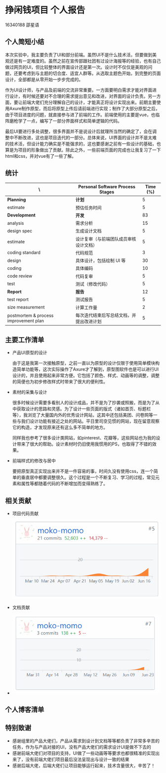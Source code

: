 # 挣闲钱项目 个人报告

16340188 邵星语

## 个人简短小结

​	本次实验中，我主要负责了UI和部分前端。虽然UI不是什么技术活，但要做到美观还是有一定难度的。虽然之前在宣传部跟社团有过设计海报等的经验，也有自己做过网页的UI，但比较整体的界面设计还是第一次。设计时不仅仅是美观的问题，还要考虑到与主题的切合度、适宜人群等。从选取主题色开始，到完整的页面设计，全部都是从零开始一步步完成的。

​	作为UI设计师，与产品及前端的交流非常重要。一方面要明白需求才能对界面进行设计，有时候还要对不合理的需求提出意见和改进，对界面的设计负责。另一方面，要让前端大佬们充分理解自己的设计，才能真正将设计实现出来。前期主要使用Axure制作原型，而后将原型上传后请前端进行实现；制作了大部分原型之后，由于项目进度的问题，就直接参与进了前端的工作。前端使用的主要是vue，也临阵磨枪学了一点，编写了一部分界面样式和简单逻辑的代码。

​	最后UI要进行多处调整，很多界面并不是说设计后就理所当然的确定了，会在调整中不断改进，这也是项目迭代的一部分。总体来说，UI界面的设计并不是太难的技术活，但设计能力确实是不能强求的，这也要感谢之前有一些设计的基础，也算是为项目的形象做出了贡献。除此之外，一些前端页面的完成也让我复习了一下html和css，并对vue有了一些了解。



## 统计

| \                                     | Personal Software Process Stages         | Time (%) |
| ------------------------------------- | ---------------------------------------- | -------- |
| **Planning**                          | **计划**                                 | 5        |
| estimate                              | 预估任务时间                             | 5        |
| **Development**                       | **开发**                                 | 83       |
| analysis                              | 需求分析                                 | 15       |
| design spec                           | 生成设计文档                             | 5        |
| estimate                              | 设计复审（与前端团队成员审核设计文档）   | 5        |
| coding standard                       | 代码规范                                 | 3        |
| design                                | 具体设计，包括绘制 UI 等                 | 30       |
| coding                                | 具体编码                                 | 10       |
| code review                           | 代码复审                                 | 5        |
| test                                  | 测试（修改代码）                         | 5        |
| **Report**                            | **报告**                                 | 12       |
| test report                           | 测试报告                                 | 5        |
| size measurement                      | 计算工作量                               | 2        |
| postmortem & process improvement plan | 每次迭代结束后写总结文档，并提出改进计划 | 5        |

## 主要工作清单

- 产品UI原型的设计

  由于这是我第一次接触原型，之前一直以为原型的设计仅限于使用简单模块构造简单功能等，这次实际操作了Axure才了解到，原型图软件也是可以进行UI设计的，并且使用起来非常方便。它包括了颜色、样式、动画等的调整，调整的简便也为初步修改样式时带来了很大的便利性。

- 素材的采集与设计

  很多时候设计需要多看别人的设计成品，并不是为了抄袭或照搬，而是为了从中获取设计的思路和灵感。为了设计一些页面的版式（诸如首页、标题栏等），我浏览了大量国内外的优秀设计网站，这其中还包括美团、问卷网等一些与我们设计功能有接近之处的网站。平日里司空见惯的网站，现在留意观察它的构造，才发现原来还有这么多不简单的地方。

  同样我也参考了很多设计类网站，如pinterest、花瓣等，这些网站也为我的设计带来了很大的帮助。设计素材时仍旧使用我惯用的PS，也取得了不错的效果。

- 前端样式的修改与居中

  要把原型真正实现出来并不是一件容易的事，时间久没有使用css，连一个简单的垂直居中都要调整很久。这个过程是一个不断复习、学习的过程，常见元素和属性等都随着代码的不断增加而变得熟练了。

## 相关贡献

- 项目代码贡献

  ![attr2](../pic/attr2.PNG)

- 文档贡献

- ![attr1](../pic/attr1.PNG)

## 个人博客清单



## 特别致谢

- 感谢组里的产品大佬们，产品从需求到设计到文档等等都负责了非常多辛苦的任务，作为与产品对接的UI，没有产品大佬们的需求设计UI是做不下去的
- 感谢前端大佬们对项目的支持，UI做了一些动画等等要求也都很精准的实现出来了，没有前端大佬们项目最后没法呈现出与设计一致的结果
- 感谢后端大佬，后端大佬们让项目能够运行起来，技术含量很大，辛苦了！